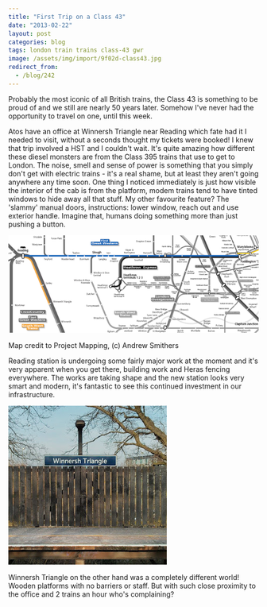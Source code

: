 ```yaml
---
title: "First Trip on a Class 43"
date: "2013-02-22"
layout: post
categories: blog
tags: london train trains class-43 gwr
image: /assets/img/import/9f02d-class43.jpg
redirect_from:
  - /blog/242
---
```


Probably the most iconic of all British trains, the Class 43 is something to be proud of and we still are nearly 50 years later. Somehow I've never had the opportunity to travel on one, until this week.

Atos have an office at Winnersh Triangle near Reading which fate had it I needed to visit, without a seconds thought my tickets were booked! I knew that trip involved a HST and I couldn't wait. It's quite amazing how different these diesel monsters are from the Class 395 trains that use to get to London. The noise, smell and sense of power is something that you simply don't get with electric trains - it's a real shame, but at least they aren't going anywhere any time soon. One thing I noticed immediately is just how visible the interior of the cab is from the platform, modem trains tend to have tinted windows to hide away all that stuff. My other favourite feature? The 'slammy' manual doors, instructions: lower window, reach out and use exterior handle. Imagine that, humans doing something more than just pushing a button.

![WinnershTriangle](assets/img/import/60482-winnershtriangle.png)

Map credit to Project Mapping, (c) Andrew Smithers

Reading station is undergoing some fairly major work at the moment and it's very apparent when you get there, building work and Heras fencing everywhere. The works are taking shape and the new station looks very smart and modern, it's fantastic to see this continued investment in our infrastructure.

![winersh_1](assets/img/import/5ffba-winersh_1.jpg)

Winnersh Triangle on the other hand was a completely different world! Wooden platforms with no barriers or staff. But with such close proximity to the office and 2 trains an hour who's complaining?
